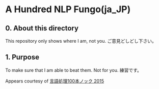 # A Hundred NLP Fungo(ja_JP)

## 0. About this directory

This repository only shows where I am, not you.
ご意見どしどし下さい。

## 1. Purpose
To make sure that I am able to beat them. Not for you.
練習です。

Appears courtesy of [言語処理100本ノック 2015](http://www.cl.ecei.tohoku.ac.jp/nlp100/)
